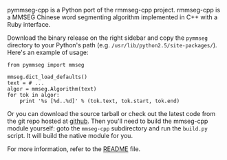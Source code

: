 pymmseg-cpp is a Python port of the rmmseg-cpp project. rmmseg-cpp is a MMSEG Chinese word segmenting algorithm implemented in C++ with a Ruby interface.

Download the binary release on the right sidebar and copy the `pymmseg` directory to your Python's path (e.g. `/usr/lib/python2.5/site-packages/`). Here's an example of usage:
```
from pymmseg import mmseg
 
mmseg.dict_load_defaults()
text = # ...
algor = mmseg.Algorithm(text)
for tok in algor:
    print '%s [%d..%d]' % (tok.text, tok.start, tok.end)
```

Or you can download the source tarball or check out the latest code from the git repo hosted at [github](http://github.com/pluskid/pymmseg-cpp/). Then you'll need to build the mmseg-cpp module yourself: goto the `mmseg-cpp` subdirectory and run the `build.py` script. It will build the native module for you.

For more information, refer to the [README](http://github.com/pluskid/pymmseg-cpp/tree/master/README) file.